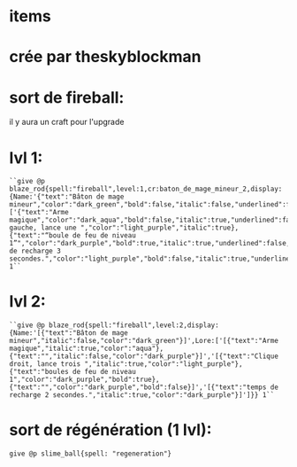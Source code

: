 # items

# crée par theskyblockman

# sort de fireball:
il y aura un craft pour l'upgrade
  # lvl 1:
    ``give @p blaze_rod{spell:"fireball",level:1,cr:baton_de_mage_mineur_2,display:{Name:'{"text":"Bâton de mage mineur","color":"dark_green","bold":false,"italic":false,"underlined":false,"strikethrough":false,"obfuscated":false}',Lore:['{"text":"Arme magique","color":"dark_aqua","bold":false,"italic":true,"underlined":false,"strikethrough":false,"obfuscated":false}','[{"text":"Clique gauche, lance une ","color":"light_purple","italic":true},{"text":"“boule de feu de niveau 1”","color":"dark_purple","bold":true,"italic":true,"underlined":false,"strikethrough":false,"obfuscated":false}]','{"text":"Temps de recharge 3 secondes.","color":"light_purple","bold":false,"italic":true,"underlined":false,"strikethrough":false,"obfuscated":false}']}} 1``
  # lvl 2:
    ``give @p blaze_rod{spell:"fireball",level:2,display:{Name:'[{"text":"Bâton de mage mineur","italic":false,"color":"dark_green"}]',Lore:['[{"text":"Arme magique","italic":true,"color":"aqua"},{"text":"","italic":false,"color":"dark_purple"}]','[{"text":"Clique droit, lance trois ","italic":true,"color":"light_purple"},{"text":"boules de feu de niveau 1","color":"dark_purple","bold":true},{"text":"","color":"dark_purple","bold":false}]','[{"text":"temps de recharge 2 secondes.","italic":true,"color":"dark_purple"}]']}} 1``
# sort de régénération (1 lvl):
  ``give @p slime_ball{spell: "regeneration"}``
